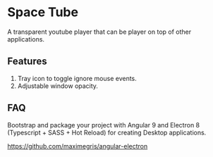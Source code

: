 # Space Tube

A transparent youtube player that can be player on top of other applications.


## Features
1. Tray icon to toggle ignore mouse events.
2. Adjustable window opacity.

## FAQ
Bootstrap and package your project with Angular 9 and Electron 8 (Typescript + SASS + Hot Reload) for creating Desktop applications.

https://github.com/maximegris/angular-electron
